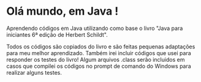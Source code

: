 # Olá mundo, em Java !
 Aprendendo códigos em Java utilizando como base o livro "Java para iniciantes 6ª edição de Herbert Schildt".

 Todos os códigos são copiados do livro e são feitas pequenas adaptações para meu melhor aprendizado.
 Também irei incluir códigos que usei para responder os testes do livro!
 Algum arquivos .class serão incluidos em casos que compilei os códigos no prompt de comando do Windows para realizar alguns testes.
